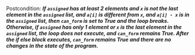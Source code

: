 Postcondition: ***If `assigned` has at least 2 elements and `x` is not the last element in the `assigned` list, and `a[i]` is different from `x`, and `a[i] - x` is in the `assigned` list, then `can_form` is set to True and the loop breaks. Otherwise, if `assigned` has only 1 element or `x` is the last element in the `assigned` list, the loop does not execute, and `can_form` remains True. After the if else block executes, `can_form` remains True and there are no changes in the state of the program.***